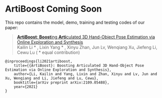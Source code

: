 # ArtiBoost Coming Soon

This repo contains the model, demo, training and testing codes of our paper:

> [**ArtiBoost**: **Boost**ing **Arti**culated 3D Hand-Object Pose Estimation via Online Exploration and Synthesis](https://arxiv.org/abs/2109.05488)    
> Kailin Li * , Lixin Yang * , Xinyu Zhan, Jun Lv, Wenqiang Xu, Jiefeng Li, Cewu Lu  ( * equal contribution)

 

```
@inproceedings{li2021artiboost,
    title={{ArtiBoost}: Boosting Articulated 3D Hand-Object Pose Estimation via Online Exploration and Synthesis},
    author={Li, Kailin and Yang, Lixin and Zhan, Xinyu and Lv, Jun and Xu, Wenqiang and Li, Jiefeng and Lu, Cewu},
    booktitle={arXiv preprint arXiv:2109.05488},
    year={2021}
}
```

